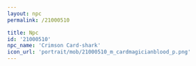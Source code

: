 ```yaml
---
layout: npc
permalink: /21000510

title: Npc
id: '21000510'
npc_name: 'Crimson Card-shark'
icon_url: 'portrait/mob/21000510_m_cardmagicianblood_p.png'
---
```

